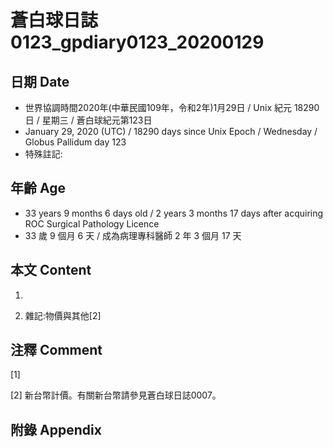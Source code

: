 # 蒼白球日誌0123_gpdiary0123_20200129 #

## 日期 Date ##

* 世界協調時間2020年(中華民國109年，令和2年)1月29日 / Unix 紀元 18290 日 / 星期三 / 蒼白球紀元第123日
* January 29, 2020 (UTC) / 18290 days since Unix Epoch / Wednesday / Globus Pallidum day 123
* 特殊註記:

## 年齡 Age ##

* 33 years 9 months 6 days old / 2 years 3 months 17 days after acquiring ROC Surgical Pathology Licence
* 33 歲 9 個月 6 天 / 成為病理專科醫師 2 年 3 個月 17 天

## 本文 Content ##

1. 

    
2. 雜記:物價與其他[2]

    

## 注釋 Comment ##

[1] 


[2] 新台幣計價。有關新台幣請參見蒼白球日誌0007。



## 附錄 Appendix ##

